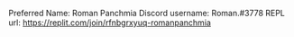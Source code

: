 Preferred Name: Roman Panchmia
Discord username: Roman.#3778
REPL url: https://replit.com/join/rfnbgrxyuq-romanpanchmia